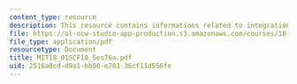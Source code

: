 ```yaml
---
content_type: resource
description: This resource contains informations related to integration by parts.
file: https://ol-ocw-studio-app-production.s3.amazonaws.com/courses/18-01sc-single-variable-calculus-fall-2010/2516a0cdd9a1bb90e78336cf11d556fe_MIT18_01SCF10_Ses76a.pdf
file_type: application/pdf
resourcetype: Document
title: MIT18_01SCF10_Ses76a.pdf
uid: 2516a0cd-d9a1-bb90-e783-36cf11d556fe
---
```

